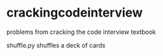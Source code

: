 # crackingcodeinterview
problems from cracking the code interview textbook

shuffle.py shuffles a deck of cards
